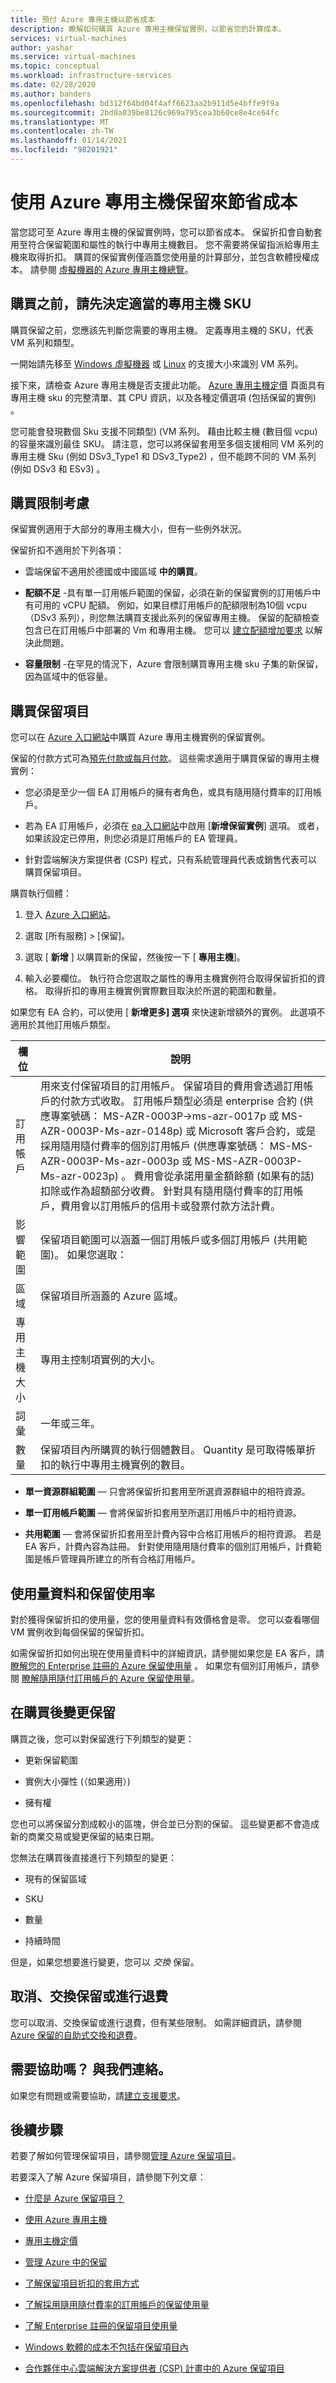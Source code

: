 ```yaml
---
title: 預付 Azure 專用主機以節省成本
description: 瞭解如何購買 Azure 專用主機保留實例，以節省您的計算成本。
services: virtual-machines
author: yashar
ms.service: virtual-machines
ms.topic: conceptual
ms.workload: infrastructure-services
ms.date: 02/28/2020
ms.author: banders
ms.openlocfilehash: bd312f64bd04f4aff6623aa2b911d5e4bffe9f9a
ms.sourcegitcommit: 2bd0a039be8126c969a795cea3b60ce8e4ce64fc
ms.translationtype: MT
ms.contentlocale: zh-TW
ms.lasthandoff: 01/14/2021
ms.locfileid: "98201921"
---
```

# <a name="save-costs-with-azure-dedicated-host-reservations"></a>使用 Azure 專用主機保留來節省成本

當您認可至 Azure 專用主機的保留實例時，您可以節省成本。 保留折扣會自動套用至符合保留範圍和屬性的執行中專用主機數目。 您不需要將保留指派給專用主機來取得折扣。 購買的保留實例僅涵蓋您使用量的計算部分，並包含軟體授權成本。 請參閱 [虛擬機器的 Azure 專用主機總覽](./dedicated-hosts.md)。

## <a name="determine-the-right-dedicated-host-sku-before-you-buy"></a>購買之前，請先決定適當的專用主機 SKU


購買保留之前，您應該先判斷您需要的專用主機。 定義專用主機的 SKU，代表 VM 系列和類型。 

一開始請先移至 [Windows 虛擬機器](./sizes.md) 或 [Linux](./sizes.md) 的支援大小來識別 VM 系列。

接下來，請檢查 Azure 專用主機是否支援此功能。 [Azure 專用主機定價](https://aka.ms/ADHPricing) 頁面具有專用主機 sku 的完整清單、其 CPU 資訊，以及各種定價選項 (包括保留的實例) 。

您可能會發現數個 Sku 支援不同類型)  (VM 系列。 藉由比較主機 (數目個 vcpu) 的容量來識別最佳 SKU。 請注意，您可以將保留套用至多個支援相同 VM 系列的專用主機 Sku (例如 DSv3_Type1 和 DSv3_Type2) ，但不能跨不同的 VM 系列 (例如 DSv3 和 ESv3) 。



## <a name="purchase-restriction-considerations"></a>購買限制考慮

保留實例適用于大部分的專用主機大小，但有一些例外狀況。

保留折扣不適用於下列各項：

- 雲端保留不適用於德國或中國區域 **中的購買**。

- **配額不足** -具有單一訂用帳戶範圍的保留，必須在新的保留實例的訂用帳戶中有可用的 vCPU 配額。 例如，如果目標訂用帳戶的配額限制為10個 vcpu （DSv3 系列），則您無法購買支援此系列的保留專用主機。 保留的配額檢查包含已在訂用帳戶中部署的 Vm 和專用主機。 您可以 [建立配額增加要求](../azure-portal/supportability/resource-manager-core-quotas-request.md) 以解決此問題。

- **容量限制** -在罕見的情況下，Azure 會限制購買專用主機 sku 子集的新保留，因為區域中的低容量。

## <a name="buy-a-reservation"></a>購買保留項目

您可以在 [Azure 入口網站](https://portal.azure.com/#blade/Microsoft_Azure_Reservations/CreateBlade/referrer/documentation/filters/%7B%22reservedResourceType%22%3A%22VirtualMachines%22%7D)中購買 Azure 專用主機實例的保留實例。

保留的付款方式可為[預先付款或每月付款](../cost-management-billing/reservations/prepare-buy-reservation.md)。 這些需求適用于購買保留的專用主機實例：

- 您必須是至少一個 EA 訂用帳戶的擁有者角色，或具有隨用隨付費率的訂用帳戶。

- 若為 EA 訂用帳戶，必須在 [ea 入口網站](https://ea.azure.com/)中啟用 [**新增保留實例**] 選項。 或者，如果該設定已停用，則您必須是訂用帳戶的 EA 管理員。

- 針對雲端解決方案提供者 (CSP) 程式，只有系統管理員代表或銷售代表可以購買保留項目。

購買執行個體：

1. 登入 [Azure 入口網站](https://portal.azure.com/)。

2. 選取 [所有服務] \> [保留]。

3. 選取 [ **新增** ] 以購買新的保留，然後按一下 [ **專用主機**]。

4. 輸入必要欄位。 執行符合您選取之屬性的專用主機實例符合取得保留折扣的資格。 取得折扣的專用主機實例實際數目取決於所選的範圍和數量。

如果您有 EA 合約，可以使用 [ **新增更多] 選項** 來快速新增額外的實例。 此選項不適用於其他訂用帳戶類型。

| **欄位**           | **說明**                                                                                                                                                                                                                                                                                                                                                                                                                                                                                                                                                                                                        |
|---------------------|------------------------------------------------------------------------------------------------------------------------------------------------------------------------------------------------------------------------------------------------------------------------------------------------------------------------------------------------------------------------------------------------------------------------------------------------------------------------------------------------------------------------------------------------------------------------------------------------------------------------|
| 訂用帳戶        | 用來支付保留項目的訂用帳戶。 保留項目的費用會透過訂用帳戶的付款方式收取。 訂用帳戶類型必須是 enterprise 合約 (供應專案號碼： MS-AZR-0003P->ms-azr-0017p 或 MS-AZR-0003P-Ms-azr-0148p) 或 Microsoft 客戶合約，或是採用隨用隨付費率的個別訂用帳戶 (供應專案號碼： MS-MS-AZR-0003P-Ms-azr-0003p 或 MS-MS-AZR-0003P-Ms-azr-0023p) 。 費用會從承諾用量金額餘額 (如果有的話) 扣除或作為超額部分收費。 針對具有隨用隨付費率的訂用帳戶，費用會以訂用帳戶的信用卡或發票付款方法計費。 |
| 影響範圍               | 保留項目範圍可以涵蓋一個訂用帳戶或多個訂用帳戶 (共用範圍)。 如果您選取：                                                                                                                                                                                                                                                                                                                                                                                                                                                                                                            |
| 區域              | 保留項目所涵蓋的 Azure 區域。                                                                                                                                                                                                                                                                                                                                                                                                                                                                                                                                                                    |
| 專用主機大小 | 專用主控制項實例的大小。                                                                                                                                                                                                                                                                                                                                                                                                                                                                                                                                                                              |
| 詞彙                | 一年或三年。                                                                                                                                                                                                                                                                                                                                                                                                                                                                                                                                                                                               |
| 數量            | 保留項目內所購買的執行個體數目。 Quantity 是可取得帳單折扣的執行中專用主機實例的數目。                                                                                                                                                                                                                                                                                                                                                                                                                                                      |

- **單一資源群組範圍** — 只會將保留折扣套用至所選資源群組中的相符資源。

- **單一訂用帳戶範圍** — 會將保留折扣套用至所選訂用帳戶中的相符資源。

- **共用範圍** — 會將保留折扣套用至計費內容中合格訂用帳戶的相符資源。 若是 EA 客戶，計費內容為註冊。 針對使用隨用隨付費率的個別訂用帳戶，計費範圍是帳戶管理員所建立的所有合格訂用帳戶。

## <a name="usage-data-and-reservation-utilization"></a>使用量資料和保留使用率

對於獲得保留折扣的使用量，您的使用量資料有效價格會是零。 您可以查看哪個 VM 實例收到每個保留的保留折扣。

如需保留折扣如何出現在使用量資料中的詳細資訊，請參閱如果您是 EA 客戶，請 [瞭解您的 Enterprise 註冊的 Azure 保留使用量](../cost-management-billing/reservations/understand-reserved-instance-usage-ea.md) 。 如果您有個別訂用帳戶，請參閱 [瞭解隨用隨付訂用帳戶的 Azure 保留使用量](../cost-management-billing/reservations/understand-reserved-instance-usage.md)。

## <a name="change-a-reservation-after-purchase"></a>在購買後變更保留

購買之後，您可以對保留進行下列類型的變更：

- 更新保留範圍

- 實例大小彈性 (（如果適用）) 

- 擁有權

您也可以將保留分割成較小的區塊，併合並已分割的保留。 這些變更都不會造成新的商業交易或變更保留的結束日期。

您無法在購買後直接進行下列類型的變更：

- 現有的保留區域

- SKU

- 數量

- 持續時間

但是，如果您想要進行變更，您可以 *交換* 保留。

## <a name="cancel-exchange-or-refund-reservations"></a>取消、交換保留或進行退費

您可以取消、交換保留或進行退費，但有某些限制。 如需詳細資訊，請參閱 [Azure 保留的自助式交換和退費](../cost-management-billing/reservations/exchange-and-refund-azure-reservations.md)。

## <a name="need-help-contact-us"></a>需要協助嗎？ 與我們連絡。

如果您有問題或需要協助，請[建立支援要求](https://portal.azure.com/#blade/Microsoft_Azure_Support/HelpAndSupportBlade/newsupportrequest)。

## <a name="next-steps"></a>後續步驟

若要了解如何管理保留項目，請參閱[管理 Azure 保留項目](../cost-management-billing/reservations/manage-reserved-vm-instance.md)。

若要深入了解 Azure 保留項目，請參閱下列文章：

- [什麼是 Azure 保留項目？](../cost-management-billing/reservations/save-compute-costs-reservations.md)

- [使用 Azure 專用主機](./dedicated-hosts.md)

- [專用主機定價](https://azure.microsoft.com/pricing/details/virtual-machines/dedicated-host/)

- [管理 Azure 中的保留](../cost-management-billing/reservations/manage-reserved-vm-instance.md)

- [了解保留項目折扣的套用方式](../cost-management-billing/manage/understand-vm-reservation-charges.md)

- [了解採用隨用隨付費率的訂用帳戶的保留使用量](../cost-management-billing/reservations/understand-reserved-instance-usage.md)

- [了解 Enterprise 註冊的保留項目使用量](../cost-management-billing/reservations/understand-reserved-instance-usage-ea.md)

- [Windows 軟體的成本不包括在保留項目內](../cost-management-billing/reservations/reserved-instance-windows-software-costs.md)

- [合作夥伴中心雲端解決方案提供者 (CSP) 計畫中的 Azure 保留項目](/partner-center/azure-reservations)